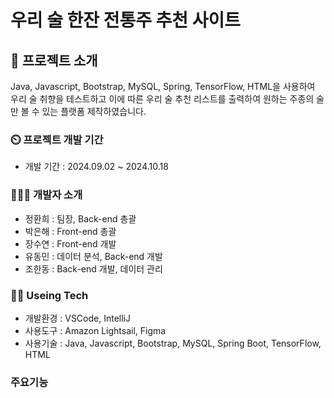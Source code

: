 # 우리 술 한잔 전통주 추천 사이트

## 🍺 프로젝트 소개

Java, Javascript, Bootstrap, MySQL, Spring, TensorFlow, HTML을 사용하여 우리 술 취향을 테스트하고 이에 따른 우리 술 추천 리스트를 출력하여 원하는 주종의 술만 볼 수 있는 플랫폼 제작하였습니다.

### ⏲️ 프로젝트 개발 기간

* 개발 기간 : 2024.09.02 ~ 2024.10.18

### 🧑‍🤝‍🧑 개발자 소개

* 정환희 : 팀장, Back-end 총괄
* 박은해 : Front-end 총괄
* 장수연 : Front-end 개발
* 유동민 : 데이터 분석, Back-end 개발
* 조한동 : Back-end 개발, 데이터 관리

### 🧑‍💻 Useing Tech

* 개발환경 : VSCode, IntelliJ
* 사용도구 : Amazon Lightsail, Figma
* 사용기술 : Java, Javascript, Bootstrap, MySQL, Spring Boot, TensorFlow, HTML

### 주요기능

